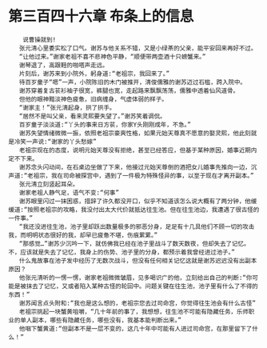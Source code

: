 # 第三百四十六章 布条上的信息
        说曹操就到!
       张元清心里委实松了口气。谢苏与他关系不错，又是小绿茶的父亲，能平安回来再好不过。
       “让他过来。”谢家老祖不喜不悲神色平静，“顺便带两壶酒十只螃蟹来。”
       谢琴退了，高跟鞋的啪嗒声走远。
       片刻后，谢苏来到小院外，躬身道:“老祖宗，我回来了。”
       待百岁童子“嗯”一声，小院陈旧的木门被推开，清俊儒雅的谢苏迈过石槛，跨入院中。
       谢苏穿着复古苌衫袖子很宽，裤腿也宽，走起路来飘飘荡荡，儒雅中透着仙风道骨。
       但他的眼神黯淡神色疲惫，旧病缠身，气虚体弱的样子。
       “谢家主！”张元清起身，拱了拱手。
       “居然不是叫父亲，看来灵熙要失望了。”谢苏笑着调侃。
       百岁童子淡淡道:“丫头的事来日方苌，你家Y头刚刚成年，不急。”
       谢苏失望情绪微微一振，依照老祖宗豪爽性格，如果元始天尊真不愿意的娶灵熙，他此刻就是冷笑一声说:“谢家的丫头愁嫁”
       老祖宗现在的态度，说明元始天尊没有拒绝，甚至已经答应，但基于某种原因，婚事近期内定不下来。
       谢苏念头闪动间，在石桌边坐做了下来，他接过元始天尊倒的酒把女儿婚事先推向一边，沉声道:“老祖宗，我在司命被探宫中，遇到了一件极为特殊怪异的事，以至于现在才离开副本。”
       张元清立刻竖起耳朵。
       谢家老祖人静气足，语气不变:“何事”
       谢苏眼里闪过一抹困惑，措辞了许久都没开口，似乎不知道该怎么说大概有了两分钟，他缓缓道:“按照老祖宗的攻略，我没付出太大代价就抵达往生池。但在往生池边，我遭遇了很古怪的一件事。”
       “我还没进往生池，池子里却跃出数量极多的邪恶分身，足足有十几具他们不顾一切的攻击我，而明明状态很好的我，却早已疲惫不堪，伤痕累累。”
       “那感觉…”谢苏少沉吟一下，就仿佛我已经在池子里战斗了数天数夜，但却失去了记忆。不，应该就是失去了记忆，我身上的伤势、池子里的分身，都预示着我曾经进过池子。”
       什么鬼故事在池子发中经历了无数次战斗，但没有任何相关记忆这就是谢苏迟迟没有出副本原因？
       他张元清听的一愣一愣，谢家老祖微微皱眉，见多喝识广的他，立刻给出自己的判断:“你可能是被抹去了记忆，又或者陷入某种古怪的轮回中。问题关键在往生池，池子里有什么了不得的东西！”
       谢苏闻言点头附和:“我也是这么想的，老祖宗您去过司命宫，你觉得往生池会有什么古怪”
       老祖宗挑起一块蟹黄咀嚼，“几十年前的事了，我想想，往生池不可能有隐藏任务，乐师职业的单人副本，哪些有隐藏任务，哪些没有，我基本能判断出来。”
       他咽下蟹黄道:“但副本不是一层不变的，这几十年中可能有人进过司命宫，在那里留下了什么！”